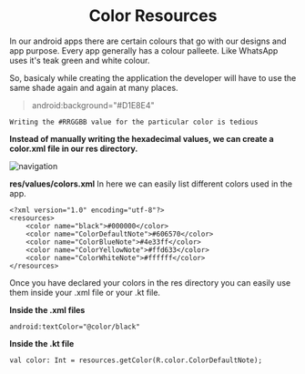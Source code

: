 # <div align="center">Color Resources</div>

In our android apps there are certain colours that go with our designs and app purpose. 
Every app generally has a colour palleete. 
Like WhatsApp uses it's teak green and white colour. 

So, basicaly while creating the application the developer will have to use the same shade again and again at many places.

>android:background="#D1E8E4"  
```
Writing the #RRGGBB value for the particular color is tedious
```

**Instead of manually writing the hexadecimal values, we can create a color.xml file in our res directory.**

![navigation](https://user-images.githubusercontent.com/72865709/137015432-8978dbf4-9e0f-46fa-99b3-b7c532bda64b.jpg)

**res/values/colors.xml**
In here we can easily list different colors used in the app.


```
<?xml version="1.0" encoding="utf-8"?>
<resources>
    <color name="black">#000000</color>
    <color name="ColorDefaultNote">#606570</color>
    <color name="ColorBlueNote">#4e33ff</color>
    <color name="ColorYellowNote">#ffd633</color>
    <color name="ColorWhiteNote">#ffffff</color>
</resources>
```

Once you have declared your colors in the res directory you can easily use them inside your .xml file or your .kt file.

**Inside the .xml files**
```
android:textColor="@color/black"
```

**Inside the .kt file**

```
val color: Int = resources.getColor(R.color.ColorDefaultNote);
```

